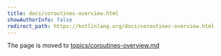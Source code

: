 ```yaml
---
title: docs/coroutines-overview.html
showAuthorInfo: false
redirect_path: https://kotlinlang.org/docs/coroutines-overview.html
---
```


The page is moved to [topics/coroutines-overview.md](docs/topics/coroutines-overview.md)
